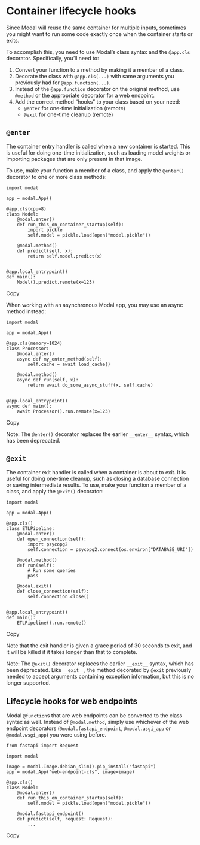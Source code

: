 # Container lifecycle hooks

Since Modal will reuse the same container for multiple inputs, sometimes you
might want to run some code exactly once when the container starts or exits.

To accomplish this, you need to use Modal’s class syntax and the `@app.cls`
decorator. Specifically, you’ll need to:

  1. Convert your function to a method by making it a member of a class.
  2. Decorate the class with `@app.cls(...)` with same arguments you previously had for `@app.function(...)`.
  3. Instead of the `@app.function` decorator on the original method, use `@method` or the appropriate decorator for a web endpoint.
  4. Add the correct method “hooks” to your class based on your need: 
     * `@enter` for one-time initialization (remote)
     * `@exit` for one-time cleanup (remote)

## `@enter`

The container entry handler is called when a new container is started. This is
useful for doing one-time initialization, such as loading model weights or
importing packages that are only present in that image.

To use, make your function a member of a class, and apply the `@enter()`
decorator to one or more class methods:

    
    
    import modal
    
    app = modal.App()
    
    @app.cls(cpu=8)
    class Model:
        @modal.enter()
        def run_this_on_container_startup(self):
            import pickle
            self.model = pickle.load(open("model.pickle"))
    
        @modal.method()
        def predict(self, x):
            return self.model.predict(x)
    
    
    @app.local_entrypoint()
    def main():
        Model().predict.remote(x=123)

Copy

When working with an asynchronous Modal app, you may use an async method
instead:

    
    
    import modal
    
    app = modal.App()
    
    @app.cls(memory=1024)
    class Processor:
        @modal.enter()
        async def my_enter_method(self):
            self.cache = await load_cache()
    
        @modal.method()
        async def run(self, x):
            return await do_some_async_stuff(x, self.cache)
    
    
    @app.local_entrypoint()
    async def main():
        await Processor().run.remote(x=123)

Copy

Note: The `@enter()` decorator replaces the earlier `__enter__` syntax, which
has been deprecated.

## `@exit`

The container exit handler is called when a container is about to exit. It is
useful for doing one-time cleanup, such as closing a database connection or
saving intermediate results. To use, make your function a member of a class,
and apply the `@exit()` decorator:

    
    
    import modal
    
    app = modal.App()
    
    @app.cls()
    class ETLPipeline:
        @modal.enter()
        def open_connection(self):
            import psycopg2
            self.connection = psycopg2.connect(os.environ["DATABASE_URI"])
    
        @modal.method()
        def run(self):
            # Run some queries
            pass
    
        @modal.exit()
        def close_connection(self):
            self.connection.close()
    
    
    @app.local_entrypoint()
    def main():
        ETLPipeline().run.remote()

Copy

Note that the exit handler is given a grace period of 30 seconds to exit, and
it will be killed if it takes longer than that to complete.

Note: The `@exit()` decorator replaces the earlier `__exit__` syntax, which
has been deprecated. Like `__exit__`, the method decorated by `@exit`
previously needed to accept arguments containing exception information, but
this is no longer supported.

## Lifecycle hooks for web endpoints

Modal `@function`s that are web endpoints can be converted to the class syntax
as well. Instead of `@modal.method`, simply use whichever of the web endpoint
decorators (`@modal.fastapi_endpoint`, `@modal.asgi_app` or `@modal.wsgi_app`)
you were using before.

    
    
    from fastapi import Request
    
    import modal
    
    image = modal.Image.debian_slim().pip_install("fastapi")
    app = modal.App("web-endpoint-cls", image=image)
    
    @app.cls()
    class Model:
        @modal.enter()
        def run_this_on_container_startup(self):
            self.model = pickle.load(open("model.pickle"))
    
        @modal.fastapi_endpoint()
        def predict(self, request: Request):
            ...

Copy

